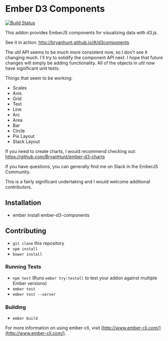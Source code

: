 # Ember D3 Components
[![Build Status](https://travis-ci.org/BryanHunt/ember-d3-components.svg?branch=master)](https://travis-ci.org/BryanHunt/ember-d3-components)

This addon provides EmberJS components for visualizing data with d3.js.

See it in action: http://bryanhunt.github.io/#/d3components

The util API seems to be much more consistent now, so I don't see it changing much.  I'll try to solidify the component API next.  I hope that future changes will simply be adding functionality.  All of the objects in util now have significant unit tests.

Things that seem to be working:
* Scales
* Axis
* Grid
* Text
* Line
* Arc
* Area
* Bar
* Circle
* Pie Layout
* Stack Layout

If you need to create charts, I would recommend checking out: https://github.com/BryanHunt/ember-d3-charts

If you have questions, you can generally find me on Slack in the EmberJS Community.

This is a fairly significant undertaking and I would welcome additional contributors.

## Installation

* ember install ember-d3-components

## Contributing

* `git clone` this repository
* `npm install`
* `bower install`

### Running Tests

* `npm test` (Runs `ember try:testall` to test your addon against multiple Ember versions)
* `ember test`
* `ember test --server`

### Building

* `ember build`

For more information on using ember-cli, visit [http://www.ember-cli.com/](http://www.ember-cli.com/).
